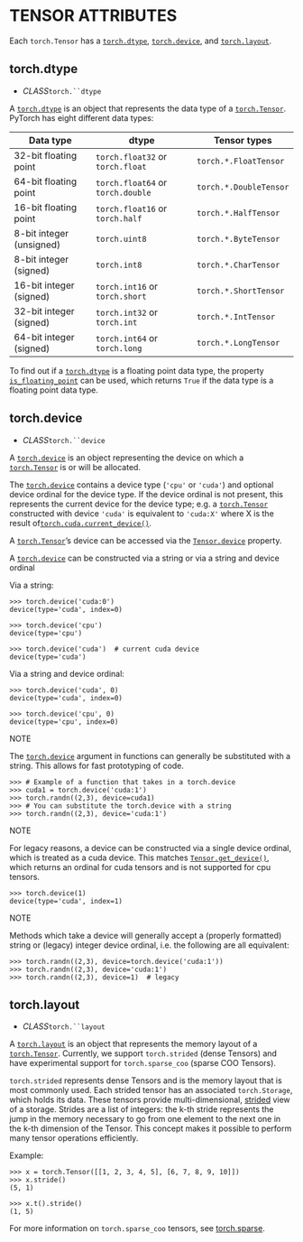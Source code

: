
# TENSOR ATTRIBUTES

Each `torch.Tensor` has a [`torch.dtype`](https://pytorch.org/docs/stable/tensor_attributes.html#torch.torch.dtype), [`torch.device`](https://pytorch.org/docs/stable/tensor_attributes.html#torch.torch.device), and [`torch.layout`](https://pytorch.org/docs/stable/tensor_attributes.html#torch.torch.layout).



## torch.dtype

- *CLASS*`torch.``dtype`


A [`torch.dtype`](https://pytorch.org/docs/stable/tensor_attributes.html#torch.torch.dtype) is an object that represents the data type of a [`torch.Tensor`](https://pytorch.org/docs/stable/tensors.html#torch.Tensor). PyTorch has eight different data types:

| Data type                | dtype                             | Tensor types           |
| ------------------------ | --------------------------------- | ---------------------- |
| 32-bit floating point    | `torch.float32` or `torch.float`  | `torch.*.FloatTensor`  |
| 64-bit floating point    | `torch.float64` or `torch.double` | `torch.*.DoubleTensor` |
| 16-bit floating point    | `torch.float16` or `torch.half`   | `torch.*.HalfTensor`   |
| 8-bit integer (unsigned) | `torch.uint8`                     | `torch.*.ByteTensor`   |
| 8-bit integer (signed)   | `torch.int8`                      | `torch.*.CharTensor`   |
| 16-bit integer (signed)  | `torch.int16` or `torch.short`    | `torch.*.ShortTensor`  |
| 32-bit integer (signed)  | `torch.int32` or `torch.int`      | `torch.*.IntTensor`    |
| 64-bit integer (signed)  | `torch.int64` or `torch.long`     | `torch.*.LongTensor`   |

To find out if a [`torch.dtype`](https://pytorch.org/docs/stable/tensor_attributes.html#torch.torch.dtype) is a floating point data type, the property [`is_floating_point`](https://pytorch.org/docs/stable/torch.html#torch.is_floating_point) can be used, which returns `True` if the data type is a floating point data type.



## torch.device

- *CLASS*`torch.``device`


A [`torch.device`](https://pytorch.org/docs/stable/tensor_attributes.html#torch.torch.device) is an object representing the device on which a [`torch.Tensor`](https://pytorch.org/docs/stable/tensors.html#torch.Tensor) is or will be allocated.

The [`torch.device`](https://pytorch.org/docs/stable/tensor_attributes.html#torch.torch.device) contains a device type (`'cpu'` or `'cuda'`) and optional device ordinal for the device type. If the device ordinal is not present, this represents the current device for the device type; e.g. a [`torch.Tensor`](https://pytorch.org/docs/stable/tensors.html#torch.Tensor) constructed with device `'cuda'` is equivalent to `'cuda:X'` where X is the result of[`torch.cuda.current_device()`](https://pytorch.org/docs/stable/cuda.html#torch.cuda.current_device).

A [`torch.Tensor`](https://pytorch.org/docs/stable/tensors.html#torch.Tensor)’s device can be accessed via the [`Tensor.device`](https://pytorch.org/docs/stable/tensors.html#torch.Tensor.device) property.

A [`torch.device`](https://pytorch.org/docs/stable/tensor_attributes.html#torch.torch.device) can be constructed via a string or via a string and device ordinal

Via a string:

```
>>> torch.device('cuda:0')
device(type='cuda', index=0)

>>> torch.device('cpu')
device(type='cpu')

>>> torch.device('cuda')  # current cuda device
device(type='cuda')
```

Via a string and device ordinal:

```
>>> torch.device('cuda', 0)
device(type='cuda', index=0)

>>> torch.device('cpu', 0)
device(type='cpu', index=0)
```

NOTE

The [`torch.device`](https://pytorch.org/docs/stable/tensor_attributes.html#torch.torch.device) argument in functions can generally be substituted with a string. This allows for fast prototyping of code.

```
>>> # Example of a function that takes in a torch.device
>>> cuda1 = torch.device('cuda:1')
>>> torch.randn((2,3), device=cuda1)
>>> # You can substitute the torch.device with a string
>>> torch.randn((2,3), device='cuda:1')
```

NOTE

For legacy reasons, a device can be constructed via a single device ordinal, which is treated as a cuda device. This matches [`Tensor.get_device()`](https://pytorch.org/docs/stable/tensors.html#torch.Tensor.get_device), which returns an ordinal for cuda tensors and is not supported for cpu tensors.

```
>>> torch.device(1)
device(type='cuda', index=1)
```

NOTE

Methods which take a device will generally accept a (properly formatted) string or (legacy) integer device ordinal, i.e. the following are all equivalent:

```
>>> torch.randn((2,3), device=torch.device('cuda:1'))
>>> torch.randn((2,3), device='cuda:1')
>>> torch.randn((2,3), device=1)  # legacy
```



## torch.layout

- *CLASS*`torch.``layout`


A [`torch.layout`](https://pytorch.org/docs/stable/tensor_attributes.html#torch.torch.layout) is an object that represents the memory layout of a [`torch.Tensor`](https://pytorch.org/docs/stable/tensors.html#torch.Tensor). Currently, we support `torch.strided` (dense Tensors) and have experimental support for `torch.sparse_coo` (sparse COO Tensors).

`torch.strided` represents dense Tensors and is the memory layout that is most commonly used. Each strided tensor has an associated `torch.Storage`, which holds its data. These tensors provide multi-dimensional, [strided](https://en.wikipedia.org/wiki/Stride_of_an_array) view of a storage. Strides are a list of integers: the k-th stride represents the jump in the memory necessary to go from one element to the next one in the k-th dimension of the Tensor. This concept makes it possible to perform many tensor operations efficiently.

Example:

```
>>> x = torch.Tensor([[1, 2, 3, 4, 5], [6, 7, 8, 9, 10]])
>>> x.stride()
(5, 1)

>>> x.t().stride()
(1, 5)
```

For more information on `torch.sparse_coo` tensors, see [torch.sparse](https://pytorch.org/docs/stable/sparse.html#sparse-docs).
